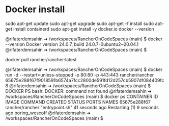 # Docker install
sudo apt-get update
sudo apt-get upgrade
sudo apt-get -f install
sudo apt-get install containerd
sudo apt-get install -y docker.io
docker --version

@rifaterdemsahin ➜ /workspaces/RancherOnCodeSpaces (main) $   docker --version
Docker version 24.0.7, build 24.0.7-0ubuntu2~20.04.1
@rifaterdemsahin ➜ /workspaces/RancherOnCodeSpaces (main) $ 



  docker pull rancher/rancher:latest


  @rifaterdemsahin ➜ /workspaces/RancherOnCodeSpaces (main) $   docker run -d --restart=unless-stopped -p 80:80 -p 443:443 rancher/rancher
65675e288f67f9018591b6574a7fcc2800de591fd12d257cb5907df084409fc8
@rifaterdemsahin ➜ /workspaces/RancherOnCodeSpaces (main) $ DOCKER PS
bash: DOCKER: command not found
@rifaterdemsahin ➜ /workspaces/RancherOnCodeSpaces (main) $ docker ps
CONTAINER ID   IMAGE             COMMAND           CREATED          STATUS                         PORTS     NAMES
65675e288f67   rancher/rancher   "entrypoint.sh"   41 seconds ago   Restarting (1) 9 seconds ago             boring_wescoff
@rifaterdemsahin ➜ /workspaces/RancherOnCodeSpaces (main) $ 